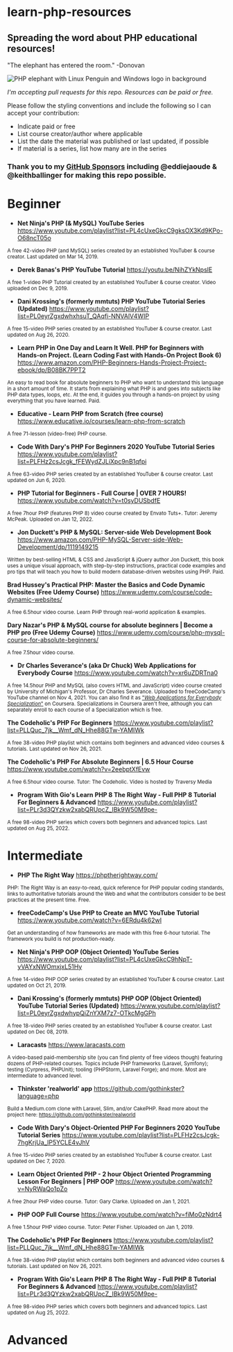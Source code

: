 # learn-php-resources
## Spreading the word about PHP educational resources!  

"The elephant has entered the room." -Donovan

![PHP elephant with Linux Penguin and Windows logo in background](https://github-production-repository-image-32fea6.s3.amazonaws.com/306814906/ed975280-15a0-11eb-9e1b-ca8faced7824?)

_I'm accepting pull requests for this repo. Resources can be paid or free._ 

Please follow the styling conventions and include the following so I can accept your contribution:
- Indicate paid or free 
- List course creator/author where applicable
- List the date the material was published or last updated, if possible
- If material is a series, list how many are in the series

### Thank you to my [GitHub Sponsors](https://github.com/sponsors/RealToughCandy) including @eddiejaoude & @keithballinger for making this repo possible.

# Beginner

- **Net Ninja's PHP (& MySQL) YouTube Series**
https://www.youtube.com/playlist?list=PL4cUxeGkcC9gksOX3Kd9KPo-O68ncT05o

<sup>A free 42-video PHP (and MySQL) series created by an established YouTuber & course creator. Last updated on Mar 14, 2019.</sup>

- **Derek Banas's PHP YouTube Tutorial**
https://youtu.be/NihZYkNpslE

<sup>A free 1-video PHP Tutorial created by an established YouTuber & course creator. Video uploaded on Dec 9, 2019.</sup>

- **Dani Krossing's (formerly mmtuts) PHP YouTube Tutorial Series (Updated)**
https://www.youtube.com/playlist?list=PL0eyrZgxdwhxhsuT_QAqfi-NNVAlV4WIP

<sup>A free 15-video PHP series created by an established YouTuber & course creator. Last updated on Aug 26, 2020.</sup>

- **Learn PHP in One Day and Learn It Well. PHP for Beginners with Hands-on Project. (Learn Coding Fast with Hands-On Project Book 6)**
https://www.amazon.com/PHP-Beginners-Hands-Project-Project-ebook/dp/B08BK7PPT2

<sup>An easy to read book for absolute beginners to PHP who want to understand this language in a short amount of time. It starts from explaining what PHP is and goes into subjects like PHP data types, loops, etc. At the end, it guides you through a hands-on project by using everything that you have learned. Paid.</sup>

- **Educative - Learn PHP from Scratch (free course)**
https://www.educative.io/courses/learn-php-from-scratch

<sup>A free 71-lesson (video-free) PHP course.</sup>

- **Code With Dary's PHP For Beginners 2020 YouTube Tutorial Series**
https://www.youtube.com/playlist?list=PLFHz2csJcgk_fFEWydZJLiXpc9nB1qfpi

<sup>A free 63-video PHP series created by an established YouTuber & course creator. Last updated on Jun 6, 2020.</sup>

- **PHP Tutorial for Beginners - Full Course | OVER 7 HOURS!**
https://www.youtube.com/watch?v=t0syDUSbdfE

<sup>A free 7hour PHP (features PHP 8) video course created by Envato Tuts+. Tutor: Jeremy McPeak. Uploaded on Jan 12, 2022.</sup>

- **Jon Duckett's PHP & MySQL: Server-side Web Development Book**
https://www.amazon.com/PHP-MySQL-Server-side-Web-Development/dp/1119149215

<sup>Written by best-selling HTML & CSS and JavaScript & jQuery author Jon Duckett, this book uses a unique visual approach, with step-by-step instructions, practical code examples and pro tips that will teach you how to build modern database-driven websites using PHP. Paid.</sup>

**Brad Hussey's Practical PHP: Master the Basics and Code Dynamic Websites (Free Udemy Course)**
https://www.udemy.com/course/code-dynamic-websites/

<sup>A free 6.5hour video course. Learn PHP through real-world application & examples.</sup>

**Dary Nazar's PHP & MySQL course for absolute beginners | Become a PHP pro (Free Udemy Course)**
https://www.udemy.com/course/php-mysql-course-for-absolute-beginners/

<sup>A free 7.5hour video course.</sup>

- **Dr Charles Severance's (aka Dr Chuck) Web Applications for Everybody Course**
https://www.youtube.com/watch?v=xr6uZDRTna0

<sup>A free 14.5hour PHP and MySQL (also covers HTML and JavaScript) video course created by University of Michigan's Professor, Dr Charles Severance. Uploaded to freeCodeCamp's YouTube channel on Nov 4, 2021. You can also find it as ["*Web Applications for Everybody Specialization*"](https://www.coursera.org/specializations/web-applications#courses) on Coursera. Specializations in Coursera aren't free, although you can separately enroll to each course of a Specialization which is free.</sup>


**The Codeholic's PHP For Beginners**
https://www.youtube.com/playlist?list=PLLQuc_7jk__Wmf_dN_Hhe88GTw-YAMIWk

<sup>A free 38-video PHP playlist which contains both beginners and advanced video courses & tutorials. Last updated on Nov 26, 2021.</sup>

**The Codeholic's PHP For Absolute Beginners | 6.5 Hour Course**
https://www.youtube.com/watch?v=2eebptXfEvw

<sup>A free 6.5hour video course. Tutor: The Codeholic. Video is hosted by Traversy Media</sup>

- **Program With Gio's Learn PHP 8 The Right Way - Full PHP 8 Tutorial For Beginners & Advanced**
https://www.youtube.com/playlist?list=PLr3d3QYzkw2xabQRUpcZ_IBk9W50M9pe-

<sup>A free 98-video PHP series which covers both beginners and advanced topics. Last updated on Aug 25, 2022.</sup>


# Intermediate

- **PHP The Right Way**
https://phptherightway.com/

<sup>PHP: The Right Way is an easy-to-read, quick reference for PHP popular coding standards, links to authoritative tutorials around the Web and what the contributors consider to be best practices at the present time. Free. </sup>

- **freeCodeCamp's Use PHP to Create an MVC YouTube Tutorial**
https://www.youtube.com/watch?v=6ERdu4k62wI

<sup>Get an understanding of how frameworks are made with this free 6-hour tutorial. The framework you build is not production-ready.</sup>

- **Net Ninja's PHP OOP (Object Oriented) YouTube Series**
https://www.youtube.com/playlist?list=PL4cUxeGkcC9hNpT-yVAYxNWOmxjxL51Hy

<sup>A free 14-video PHP OOP series created by an established YouTuber & course creator. Last updated on Oct 21, 2019.</sup>

- **Dani Krossing's (formerly mmtuts) PHP OOP (Object Oriented) YouTube Tutorial Series (Updated)**
https://www.youtube.com/playlist?list=PL0eyrZgxdwhypQiZnYXM7z7-OTkcMgGPh

<sup>A free 18-video PHP series created by an established YouTuber & course creator. Last updated on Dec 08, 2019.</sup>

- **Laracasts**
https://www.laracasts.com

<sup>A video-based paid-membership site (you can find plenty of free videos though) featuring dozens of PHP-related courses. Topics include PHP frameworks (Laravel, Symfony); testing (Cyrpress, PHPUnit); tooling (PHPStorm, Laravel Forge); and more. Most are intermediate to advanced level.</sup>

- **Thinkster 'realworld' app**
https://github.com/gothinkster?language=php

<sup> Build a Medium.com clone with Laravel, Slim, and/or CakePHP. Read more about the project here: https://github.com/gothinkster/realworld</sup>


- **Code With Dary's Object-Oriented PHP For Beginners 2020 YouTube Tutorial Series**
https://www.youtube.com/playlist?list=PLFHz2csJcgk-7hgKrjUa_IP5YCLE4vJhV

<sup>A free 15-video PHP series created by an established YouTuber & course creator. Last updated on Dec 7, 2020.</sup>

- **Learn Object Oriented PHP - 2 hour Object Oriented Programming Lesson For Beginners | PHP OOP**
https://www.youtube.com/watch?v=NyRWaQo1pZo

<sup>A free 2hour PHP video course. Tutor: Gary Clarke. Uploaded on Jan 1, 2021.</sup>

- **PHP OOP Full Course**
https://www.youtube.com/watch?v=fiMo0zNdrt4

<sup>A free 1.5hour PHP video course. Tutor: Peter Fisher. Uploaded on Jan 1, 2019.</sup>

**The Codeholic's PHP For Beginners**
https://www.youtube.com/playlist?list=PLLQuc_7jk__Wmf_dN_Hhe88GTw-YAMIWk

<sup>A free 38-video PHP playlist which contains both beginners and advanced video courses & tutorials. Last updated on Nov 26, 2021.</sup>

- **Program With Gio's Learn PHP 8 The Right Way - Full PHP 8 Tutorial For Beginners & Advanced**
https://www.youtube.com/playlist?list=PLr3d3QYzkw2xabQRUpcZ_IBk9W50M9pe-

<sup>A free 98-video PHP series which covers both beginners and advanced topics. Last updated on Aug 25, 2022.</sup>

# Advanced

